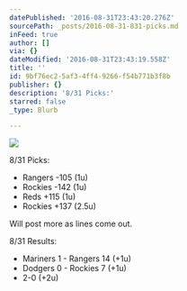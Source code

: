 ```yaml
---
datePublished: '2016-08-31T23:43:20.276Z'
sourcePath: _posts/2016-08-31-831-picks.md
inFeed: true
author: []
via: {}
dateModified: '2016-08-31T23:43:19.558Z'
title: ''
id: 9bf76ec2-5af3-4ff4-9266-f54b771b3f8b
publisher: {}
description: '8/31 Picks:'
starred: false
_type: Blurb

---
```

![](https://the-grid-user-content.s3-us-west-2.amazonaws.com/07201755-fc8a-4129-ad57-3d8c79319f96.jpg)

8/31 Picks:

* Rangers -105 (1u)
* Rockies -142 (1u)
* Reds +115 (1u)
* Rockies +137 (2.5u)

Will post more as lines come out.

8/31 Results:

* Mariners 1 - Rangers 14 (+1u)
* Dodgers 0 - Rockies 7 (+1u)
* 2-0 (+2u)